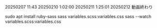 20250207 11:43
20250210 1:02:00
20250211 1:25:01
20250212 動画終わり

sudo apt install ruby-sass
sass variables.scss:variables.css
sass --watch variables.scss:variables.css


